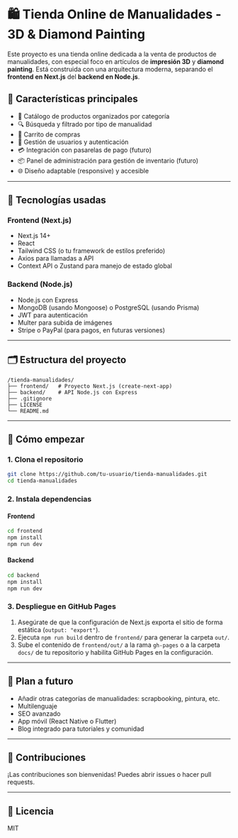 # 🛍️ Tienda Online de Manualidades - 3D & Diamond Painting

Este proyecto es una tienda online dedicada a la venta de productos de manualidades, con especial foco en artículos de **impresión 3D** y **diamond painting**. Está construida con una arquitectura moderna, separando el **frontend en Next.js** del **backend en Node.js**.



## 🧩 Características principales

- 🎨 Catálogo de productos organizados por categoría
- 🔍 Búsqueda y filtrado por tipo de manualidad
- 🛒 Carrito de compras
- 👤 Gestión de usuarios y autenticación
- 💳 Integración con pasarelas de pago (futuro)
- 📦 Panel de administración para gestión de inventario (futuro)
- 🌐 Diseño adaptable (responsive) y accesible

---

## 🧱 Tecnologías usadas

### Frontend (Next.js)

- Next.js 14+
- React
- Tailwind CSS (o tu framework de estilos preferido)
- Axios para llamadas a API
- Context API o Zustand para manejo de estado global

### Backend (Node.js)

- Node.js con Express
- MongoDB (usando Mongoose) o PostgreSQL (usando Prisma)
- JWT para autenticación
- Multer para subida de imágenes
- Stripe o PayPal (para pagos, en futuras versiones)

---

## 🗂️ Estructura del proyecto



```
/tienda-manualidades/
├── frontend/   # Proyecto Next.js (create-next-app)
├── backend/    # API Node.js con Express
├── .gitignore
├── LICENSE
└── README.md
```

---

## 🚀 Cómo empezar

### 1. Clona el repositorio

```bash
git clone https://github.com/tu-usuario/tienda-manualidades.git
cd tienda-manualidades
```

### 2. Instala dependencias

#### Frontend

```bash
cd frontend
npm install
npm run dev
```

#### Backend

```bash
cd backend
npm install
npm run dev
```

### 3. Despliegue en GitHub Pages

1. Asegúrate de que la configuración de Next.js exporta el sitio de forma estática (`output: "export"`).
2. Ejecuta `npm run build` dentro de `frontend/` para generar la carpeta `out/`.
3. Sube el contenido de `frontend/out/` a la rama `gh-pages` o a la carpeta `docs/` de tu repositorio y habilita GitHub Pages en la configuración.

---

## 📌 Plan a futuro

- Añadir otras categorías de manualidades: scrapbooking, pintura, etc.
- Multilenguaje
- SEO avanzado
- App móvil (React Native o Flutter)
- Blog integrado para tutoriales y comunidad

---

## 🤝 Contribuciones

¡Las contribuciones son bienvenidas! Puedes abrir issues o hacer pull requests.

---

## 📄 Licencia

MIT
